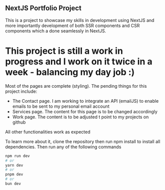 ## NextJS Portfolio Project

This is a project to showcase my skills in development using NextJS and more importantly development of both SSR components and CSR components which a done seamlessly in NextJS.

# This project is still a work in progress and I work on it twice in a week - balancing my day job :)

Most of the pages are complete (styling). The pending things for this project include:
  - The Contact page. I am working to integrate an API (emailJS) to enable emails to be sent to my personal email account
  - Services page. The content for this page is to be changed accordingly
  - Work page. The content is to be adjusted t point to my projects on github

All other functionalities work as expected

To learn more about it, clone the repository then run npm install to install all dependencies.
Then run any of the following commands

```bash
npm run dev
# or
yarn dev
# or
pnpm dev
# or
bun dev
```
